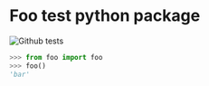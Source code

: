 Foo test python package
=======================

![Github tests](https://github.com/seignovert/python-gh-actions/workflows/Python%20test%20and%20lint/badge.svg)

```python
>>> from foo import foo
>>> foo()
'bar'
```